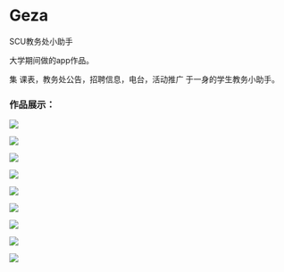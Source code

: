 # Geza
SCU教务处小助手

大学期间做的app作品。

集 课表，教务处公告，招聘信息，电台，活动推广 于一身的学生教务小助手。

### 作品展示：

![](demoImgs/geza1.png)


![](demoImgs/geza2.png)


![](demoImgs/geza3.png)


![](demoImgs/geza4.png)


![](demoImgs/geza5.png)


![](demoImgs/geza6.png)


![](demoImgs/geza7.png)


![](demoImgs/geza8.png)


![](demoImgs/geza9.png)



